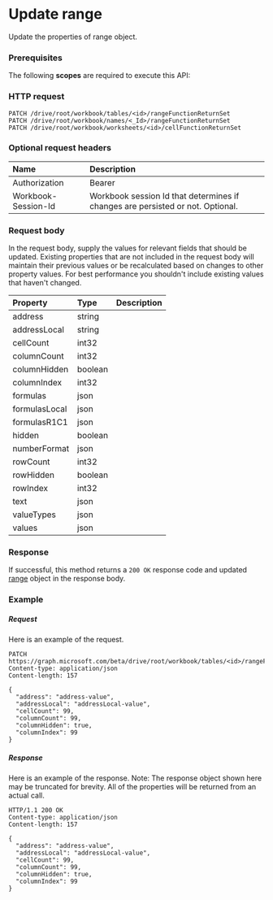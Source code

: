 # Update range

Update the properties of range object.
### Prerequisites
The following **scopes** are required to execute this API: 
### HTTP request
<!-- { "blockType": "ignored" } -->
```http
PATCH /drive/root/workbook/tables/<id>/rangeFunctionReturnSet
PATCH /drive/root/workbook/names/<_Id>/rangeFunctionReturnSet
PATCH /drive/root/workbook/worksheets/<id>/cellFunctionReturnSet
```
### Optional request headers
| Name       | Description|
|:-----------|:-----------|
| Authorization  | Bearer <code>|
| Workbook-Session-Id  | Workbook session Id that determines if changes are persisted or not. Optional.|

### Request body
In the request body, supply the values for relevant fields that should be updated. Existing properties that are not included in the request body will maintain their previous values or be recalculated based on changes to other property values. For best performance you shouldn't include existing values that haven't changed.

| Property	   | Type	|Description|
|:---------------|:--------|:----------|
|address|string||
|addressLocal|string||
|cellCount|int32||
|columnCount|int32||
|columnHidden|boolean||
|columnIndex|int32||
|formulas|json||
|formulasLocal|json||
|formulasR1C1|json||
|hidden|boolean||
|numberFormat|json||
|rowCount|int32||
|rowHidden|boolean||
|rowIndex|int32||
|text|json||
|valueTypes|json||
|values|json||

### Response
If successful, this method returns a `200 OK` response code and updated [range](../resources/range.md) object in the response body.
### Example
##### Request
Here is an example of the request.
<!-- {
  "blockType": "request",
  "name": "update_range"
}-->
```http
PATCH https://graph.microsoft.com/beta/drive/root/workbook/tables/<id>/rangeFunctionReturnSet
Content-type: application/json
Content-length: 157

{
  "address": "address-value",
  "addressLocal": "addressLocal-value",
  "cellCount": 99,
  "columnCount": 99,
  "columnHidden": true,
  "columnIndex": 99
}
```
##### Response
Here is an example of the response. Note: The response object shown here may be truncated for brevity. All of the properties will be returned from an actual call.
<!-- {
  "blockType": "response",
  "truncated": true,
  "@odata.type": "microsoft.graph.range"
} -->
```http
HTTP/1.1 200 OK
Content-type: application/json
Content-length: 157

{
  "address": "address-value",
  "addressLocal": "addressLocal-value",
  "cellCount": 99,
  "columnCount": 99,
  "columnHidden": true,
  "columnIndex": 99
}
```

<!-- uuid: 8fcb5dbc-d5aa-4681-8e31-b001d5168d79
2015-10-25 14:57:30 UTC -->
<!-- {
  "type": "#page.annotation",
  "description": "Update range",
  "keywords": "",
  "section": "documentation",
  "tocPath": ""
}-->